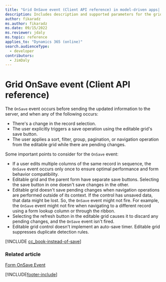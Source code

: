 ```yaml
---
title: "Grid OnSave event (Client API reference) in model-driven apps| MicrosoftDocs"
description: Includes description and supported parameters for the grid OnSave event.
author: fikaradz
ms.author: fikaradz
ms.date: 09/15/2022
ms.reviewer: jdaly
ms.topic: reference
applies_to: "Dynamics 365 (online)"
search.audienceType: 
  - developer
contributors:
  - JimDaly
---
```

# Grid OnSave event (Client API reference)

The `OnSave` event occurs before sending the updated information to the server, and when any of the following occurs:

- There's a change in the record selection.
- The user explicitly triggers a save operation using the editable grid's save button.
- The user applies a sort, filter, group, pagination, or navigation operation from the editable grid while there are pending changes.

Some important points to consider for the `OnSave` event: 

- If a user edits multiple columns of the same record in sequence, the `OnSave` event occurs only once to ensure optimal performance and form behavior compatibility.
- Editable grid and the parent form have separate save buttons. Selecting the save button in one doesn't save changes in the other.
- Editable grid doesn't save pending changes when navigation operations are performed outside of its context. If the control has unsaved data, that data might be lost. So, the `OnSave` event might not fire. For example, the `OnSave` event might not fire when navigating to a different record using a form lookup column or through the ribbon.
- Selecting the refresh button in the editable grid causes it to discard any pending changes, and the `OnSave` event isn't fired.
- Editable grid control doesn't implement an auto-save timer.
Editable grid suppresses duplicate detection rules.

[!INCLUDE [cc_book-instead-of-save](../../../../../includes/cc_book-instead-of-save.md)]

### Related article

[Form OnSave Event](form-onsave.md)





[!INCLUDE[footer-include](../../../../../includes/footer-banner.md)]
